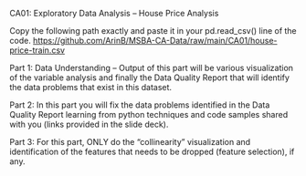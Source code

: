 CA01: Exploratory Data Analysis – House Price Analysis

Copy the following path exactly and paste it in your pd.read_csv() line of the code.
https://github.com/ArinB/MSBA-CA-Data/raw/main/CA01/house-price-train.csv

Part 1: Data Understanding – Output of this part will be various visualization of the
variable analysis and finally the Data Quality Report that will identify the data problems
that exist in this dataset.

Part 2: In this part you will fix the data problems identified in the Data Quality Report
learning from python techniques and code samples shared with you (links provided in
the slide deck).

Part 3: For this part, ONLY do the “collinearity” visualization and identification of the
features that needs to be dropped (feature selection), if any. 
